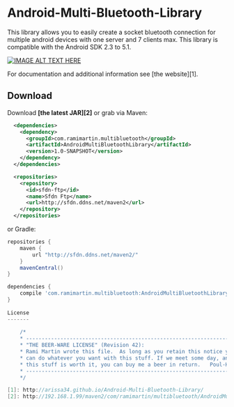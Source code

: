 # Android-Multi-Bluetooth-Library

This library allows you to easily create a socket bluetooth connection for multiple android devices with one server and 7 clients max. This library is compatible with the Android SDK 2.3 to 5.1.

[![IMAGE ALT TEXT HERE](http://img.youtube.com/vi/svzu2qd_fOo/0.jpg)](http://www.youtube.com/watch?v=svzu2qd_fOo)

For documentation and additional information see [the website][1].

Download
--------
Download __[the latest JAR][2]__  or grab via Maven:
```xml
  <dependencies>
    <dependency>
      <groupId>com.ramimartin.multibluetooth</groupId>
      <artifactId>AndroidMultiBluetoothLibrary</artifactId>
      <version>1.0-SNAPSHOT</version>
    </dependency>
  </dependencies>

  <repositories>
    <repository>
      <id>sfdn-ftp</id>
      <name>Sfdn Ftp</name>
      <url>http://sfdn.ddns.net/maven2</url>
    </repository>
  </repositories>
```
or Gradle:
```groovy
repositories {
    maven {
        url "http://sfdn.ddns.net/maven2/"
    }
    mavenCentral()
}

dependencies {
    compile 'com.ramimartin.multibluetooth:AndroidMultiBluetoothLibrary:1.0-SNAPSHOT'
}
    
License
-------
    
    /*
    * ----------------------------------------------------------------------------
    * "THE BEER-WARE LICENSE" (Revision 42):
    * Rami Martin wrote this file.  As long as you retain this notice you
    * can do whatever you want with this stuff. If we meet some day, and you think
    * this stuff is worth it, you can buy me a beer in return.   Poul-Henning Kamp
    * ----------------------------------------------------------------------------
    */

[1]: http://arissa34.github.io/Android-Multi-Bluetooth-Library/
[2]: http://192.168.1.99/maven2/com/ramimartin/multibluetooth/AndroidMultiBluetoothLibrary/1.0-SNAPSHOT/AndroidMultiBluetoothLibrary-1.0-20150330.091346-1.jar
